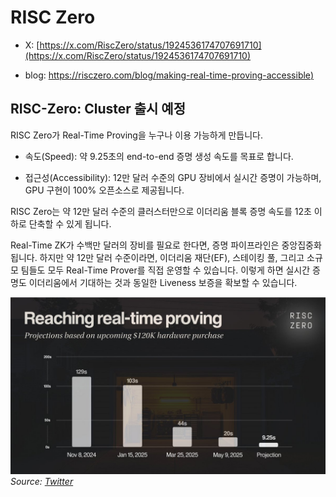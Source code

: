 # RISC Zero

* X: [https://x.com/RiscZero/status/1924536174707691710](https://x.com/RiscZero/status/1924536174707691710)

* blog: [https://risczero.com/blog/making-real-time-proving-accessible)](https://risczero.com/blog/making-real-time-proving-accessible)


## RISC-Zero: Cluster 출시 예정

RISC Zero가 Real-Time Proving을 누구나 이용 가능하게 만듭니다.

- 속도(Speed): 약 9.25초의 end-to-end 증명 생성 속도를 목표로 합니다.

- 접근성(Accessibility): 12만 달러 수준의 GPU 장비에서 실시간 증명이 가능하며, GPU 구현이 100% 오픈소스로 제공됩니다.

RISC Zero는 약 12만 달러 수준의 클러스터만으로 이더리움 블록 증명 속도를 12초 이하로 단축할 수 있게 됩니다.

Real-Time ZK가 수백만 달러의 장비를 필요로 한다면, 증명 파이프라인은 중앙집중화됩니다. 하지만 약 12만 달러 수준이라면, 이더리움 재단(EF), 스테이킹 풀, 그리고 소규모 팀들도 모두 Real-Time Prover를 직접 운영할 수 있습니다. 이렇게 하면 실시간 증명도 이더리움에서 기대하는 것과 동일한 Liveness 보증을 확보할 수 있습니다.

![RISC Zero Real-Time Proving](./img/realtimeproving.png)
*Source: [Twitter](https://x.com/RiscZero/status/1924536179577241606)*